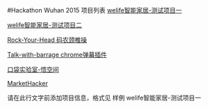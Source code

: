 #Hackathon Wuhan 2015 项目列表
[welife智能家居-测试项目一](https://github.com/binhe22/HackWuhan2015) 

[welife智能家居-测试项目二](https://github.com/binhe22/HackWuhan2015)

[Rock-Your-Head 码农颈椎操](https://github.com/AaronJan/rock-your-head)

[Talk-with-barrage chrome弹幕插件](https://github.com/shimohq/barrage)

[口袋实验室-悟空间](https://github.com/wukongclub/wukong)

[MarketHacker](https://github.com/markethacker)

请在此行文字前添加项目信息，格式见 样例 welife智能家居-测试项目一 
